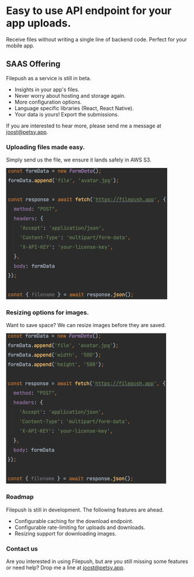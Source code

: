 # Easy to use API endpoint for your app uploads.

Receive files without writing a single line of backend code. Perfect for your mobile app.

## SAAS Offering
Filepush as a service is still in beta.
- Insights in your app's files.
- Never worry about hosting and storage again.
- More configuration options.
- Language specific libraries (React, React Native).
- Your data is yours! Export the submissions.

If you are interested to hear more, please send me a message at [joost@petsy.app](mailto:joost@petsy.app).

### Uploading files made easy.
Simply send us the file, we ensure it lands safely in AWS S3.

![Upload 1](assets/img/upload_1.png)

### Resizing options for images.
Want to save space? We can resize images before they are saved. 

![Upload 2](assets/img/upload_2.png)

### Roadmap
Filepush is still in development. The following features are ahead.
- Configurable caching for the download endpoint.
- Configurable rate-limiting for uploads and downloads.
- Resizing support for downloading images.

### Contact us
Are you interested in using Filepush, but are you still missing some features or need help?
Drop me a line at [joost@petsy.app](mailto:joost@petsy.app).
